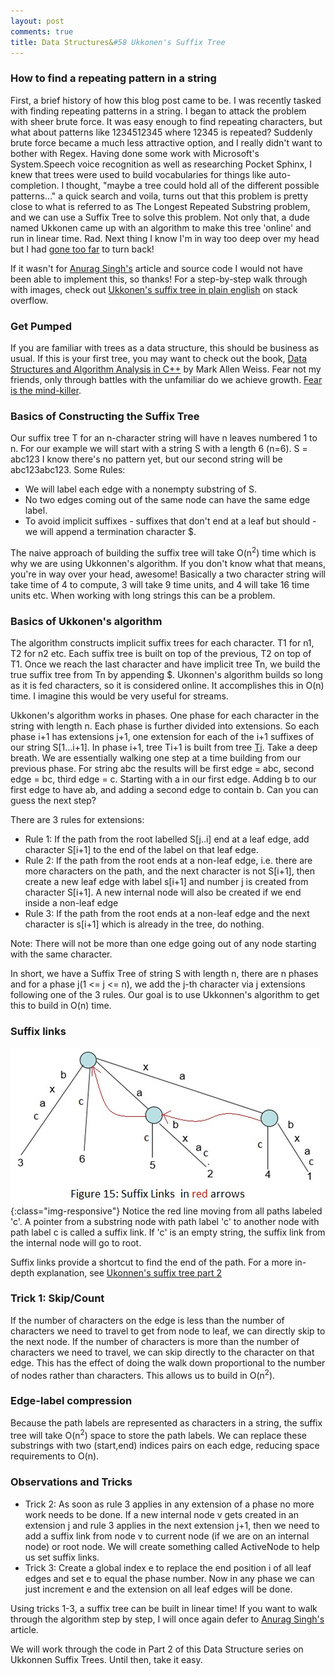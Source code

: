 ```yaml
---
layout: post
comments: true
title: Data Structures&#58 Ukkonen's Suffix Tree
---
```


### How to find a repeating pattern in a string
First, a brief history of how this blog post came to be. I was recently tasked
with finding repeating patterns in a string. I began to attack the problem
with sheer brute force. <!--excerpt.start-->It was easy enough to find repeating characters, but
what about patterns like 1234512345 where 12345 is repeated? Suddenly brute force became a much less
attractive option, and I really didn't want to bother with Regex. Having done
some work with Microsoft's System.Speech voice recognition as well as
researching Pocket Sphinx, I knew that trees were used to build vocabularies for things like auto-completion.
I thought, "maybe a tree could hold all of the different possible patterns..."
a quick search and voila, turns out that this problem is pretty close to what
is referred to as The Longest Repeated Substring problem, and we can use a
Suffix Tree to solve this problem. Not only that, a dude named Ukkonen came
up with an algorithm to make this tree 'online' and run in linear time. Rad. Next thing I know I'm in way too deep over my head but I had [gone too far](https://www.youtube.com/watch?v=la_k_r61ZlA) to turn back!

If it wasn't for [Anurag Singh's](http://www.geeksforgeeks.org/ukkonens-suffix-tree-construction-part-1/) article and source code I would not have been able to implement
this, so thanks! For a step-by-step walk through with images, check out [Ukkonen's suffix tree in plain english](http://stackoverflow.com/questions/9452701/ukkonens-suffix-tree-algorithm-in-plain-english) on stack overflow.

### Get Pumped
If you are familiar with trees as a data structure, this should be business as
usual. If this is your first tree, you may want to check out the book, [Data
Structures and Algorithm Analysis in C++](http://www.uoitc.edu.iq/images/documents/informatics-institute/Competitive_exam/DataStructures.pdf) by Mark Allen Weiss. Fear not my friends,
only through battles with the unfamiliar do we achieve growth. [Fear is the mind-killer](https://www.youtube.com/watch?v=kJsYKhEV6o0).

### Basics of Constructing the Suffix Tree
Our suffix tree T for an n-character string will have n leaves numbered 1 to n.
For our example we will start with a string S with a length 6 (n=6). S = abc123
I know there's no pattern yet, but our second string will be abc123abc123.
Some Rules:
* We will label each edge with a nonempty substring of S.
* No two edges coming out of the same node can have the same edge label.
* To avoid implicit suffixes - suffixes that don't end at a leaf but should -
we will append a termination character $.

The naive approach of building the suffix tree will take O(n<sup>2</sup>) time which is
why we are using Ukkonnen's algorithm. If you don't know what that means, you're
in way over your head, awesome! Basically a two character string will take time of 4 to compute,
3 will take 9 time units, and 4 will take 16 time units etc. When working with long strings this
can be a problem.

### Basics of Ukkonen's algorithm
The algorithm constructs implicit suffix trees for each character. T1 for n1, T2 for n2 etc.
Each suffix tree is built on top of the previous, T2 on top of T1. Once we reach the last
character and have implicit tree Tn, we build the true suffix tree from Tn by appending $.
Ukonnen's algorithm builds so long as it is fed characters, so it is considered online.
It accomplishes this in O(n) time. I imagine this would be very useful for streams.

Ukkonen's algorithm works in phases. One phase for each character in the string with length n.
Each phase is further divided into extensions. So each phase i+1 has extensions j+1, one extension
for each of the i+1 suffixes of our string S[1...i+1]. In phase i+1, tree Ti+1 is built from
tree [Ti](https://www.youtube.com/watch?v=ujqQ6x2hASg). Take a deep breath. We are essentially walking one step at a time building from our
previous phase. For string abc the results will be first edge = abc, second edge = bc, third edge = c. Starting with a in our first edge. Adding b to our first edge to have ab, and adding a second edge to contain b. Can you can guess the next step?

There are 3 rules for extensions:
* Rule 1: If the path from the root labelled S[j..i] end at a leaf edge, add character S[i+1] to the end of the label
on that leaf edge.
* Rule 2: If the path from the root ends at a non-leaf edge, i.e. there are more characters on the path, and the next character is not S[i+1], then create a new leaf edge with label s[i+1] and number j is created
from character S[i+1]. A new internal node will also be created if we end inside a non-leaf edge
* Rule 3: If the path from the root ends at a non-leaf edge and the next character is s[i+1] which
is already in the tree, do nothing.

Note: There will not be more than one edge going out of any node starting with the same character.

In short, we have a Suffix Tree of string S with length n, there are n phases and for a phase
j(1 <= j <= n), we add the j-th character via j extensions following one of the 3 rules. Our goal
is to use Ukkonnen's algorithm to get this to build in O(n) time.

### Suffix links
![fig15](/public/Fig15.jpg){:class="img-responsive"}
Notice the red line moving from all paths labeled 'c'. A pointer from a substring node with path
label 'c' to another node with path label c is called a suffix link. If 'c' is an empty string, the suffix
link from the internal node will go to root.

Suffix links provide a shortcut to find the end of the path. For a more in-depth explanation, see [Ukonnen's suffix tree part 2](http://www.geeksforgeeks.org/ukkonens-suffix-tree-construction-part-2/)

### Trick 1: Skip/Count
If the number of characters on the edge is less than the number of characters we need to travel to get from node to leaf, we can directly skip to the next node. If the number of characters is more than the number of characters we need to travel, we can skip directly to the character on that edge.
This has the effect of doing the walk down proportional to the number of nodes rather than characters.
This allows us to build in O(n<sup>2</sup>).

### Edge-label compression
Because the path labels are represented as characters in a string, the suffix tree will take O(n<sup>2</sup>) space to store the path labels. We can replace these substrings with two (start,end) indices pairs on each edge, reducing space requirements to O(n).

### Observations and Tricks
* Trick 2: As soon as rule 3 applies in any extension of a phase no more work needs to be done. If a new internal node v gets created in an extension j and rule 3 applies in the next extension j+1, then we need to add a suffix link from node v to current node (if we are on an internal node) or root node. We will create something called ActiveNode to help us set suffix links.
* Trick 3: Create a global index e to replace the end position i of all leaf edges and set e to equal the phase number. Now in any phase we can just increment e and the extension on all leaf edges will be done.

Using tricks 1-3, a suffix tree can be built in linear time! If you want to walk through the algorithm step by step, I will once again defer to [Anurag Singh's](http://www.geeksforgeeks.org/ukkonens-suffix-tree-construction-part-4/) article.

We will work through the code in Part 2 of this Data Structure series on Ukkonnen Suffix Trees. Until then, take it easy.
